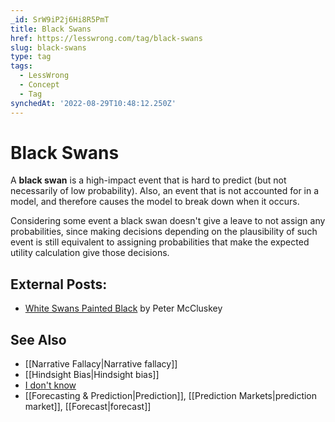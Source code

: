 ```yaml
---
_id: SrW9iP2j6Hi8R5PmT
title: Black Swans
href: https://lesswrong.com/tag/black-swans
slug: black-swans
type: tag
tags:
  - LessWrong
  - Concept
  - Tag
synchedAt: '2022-08-29T10:48:12.250Z'
---
```


# Black Swans

A **black swan** is a high-impact event that is hard to predict (but not necessarily of low probability). Also, an event that is not accounted for in a model, and therefore causes the model to break down when it occurs.

Considering some event a black swan doesn't give a leave to not assign any probabilities, since making decisions depending on the plausibility of such event is still equivalent to assigning probabilities that make the expected utility calculation give those decisions.

## External Posts:

- [White Swans Painted Black](http://www.overcomingbias.com/2008/09/white-swans-p-1.html) by Peter McCluskey

## See Also

- [[Narrative Fallacy|Narrative fallacy]]
- [[Hindsight Bias|Hindsight bias]]
- [I don't know](https://www.lesswrong.com/tag/i-dont-know)
- [[Forecasting & Prediction|Prediction]], [[Prediction Markets|prediction market]], [[Forecast|forecast]]
